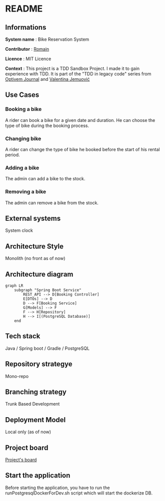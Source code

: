 # README

## Informations

**System name** : Bike Reservation System

**Contributor** : [Romain](https://github.com/RomainChamb)

**Licence** : MIT Licence

**Context** : This project is a TDD Sandbox Project. I made it to gain experience with TDD. It is part of the "TDD in legacy code" series
from [Optivem Journal](https://journal.optivem.com/) and [Valentina Jemuović](https://www.linkedin.com/in/valentinajemuovic/)


## Use Cases

### Booking a bike
A rider can book a bike for a given date and duration. He can choose the type of bike during the booking process.

### Changing bike
A rider can change the type of bike he booked before the start of his rental period.

### Adding a bike
The admin can add a bike to the stock.

### Removing a bike
The admin can remove a bike from the stock.

## External systems
System clock

## Architecture Style
Monolith (no front as of now)

## Architecture diagram
```mermaid
graph LR
    subgraph "Spring Boot Service"
        REST_API --> D[Booking Controller]
        E[DTOs] --> D
        D --> F[Booking Service]
        G[Models] --> F
        F --> H[Repository]
        H --> I[(PostgreSQL Database)]
    end
```

## Tech stack
Java / Spring boot / Gradle / PostgreSQL

## Repository strategye
Mono-repo

## Branching strategy
Trunk Based Development

## Deployment Model
Local only (as of now)

## Project board
[Project's board](https://github.com/users/RomainChamb/projects/4/views/1)

## Start the application

Before starting the application, you have to run the runPostgresqlDockerForDev.sh script which will start the dockerize DB.


